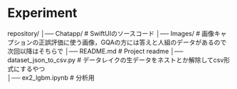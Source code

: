 # Experiment
repository/
│── Chatapp/            # SwiftUIのソースコード
│── Images/           # 画像キャプションの正誤評価に使う画像，GQAの方には答えと人組のデータがあるので次回以降はそちらで
│── README.md       # Project readme
│── dataset_json_to_csv.py   # データレイクの生データをネストとか解除してcsv形式にするやつ  
│── ex2_lgbm.ipynb       # 分析用
